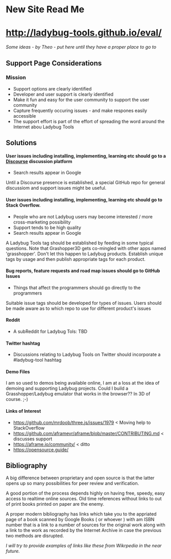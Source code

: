 
New Site Read Me
===

# http://ladybug-tools.github.io/eval/


_Some ideas - by Theo - put here until they have a proper place to go to_

## Support Page Considerations

### Mission

* Support options are clearly identified
* Developer and user support is clearly identified
* Make it fun and easy for the user community to support the user community
* Capture frequently occuring issues - and make respones easily accessible
* The support effort is part of the effort of spreading the word around the Internet abou Ladybug Tools

## Solutions

#### User issues including installing, implementing, learning etc should go to a [Discourse]( http://www.discourse.org/ ) discussion platform
* Search results appear in Google 

Until a Discourse presence is established, a special GitHub repo for general discussiom and support issues might be useful.

#### User issues including installing, implementing, learning etc should go to Stack Overflow. 
* People who are not Ladybug users may become interested / more cross-marketing possibility
* Support tends to be high quality
* Search results appear in Google 

A Ladybug Tools tag should be established by feeding in some typical questions. Note that Grashopper3D gets co-mingled with other apps named 'grasshopper'. Don't let this happen to Ladybug products. Establish unique tags by usage and then publish appropriate tags for each product. 

#### Bug reports, feature requests and road map issues should go to GitHub Issues
* Things that affect the programmers should go directly to the programmers

Suitable issue tags should be developed for types of issues. Users should be made aware as to which repo to use for different product's issues

#### Reddit

* A subReddit for Ladybug Tols: TBD


#### Twitter hashtag

* Discussions relating to Ladybug Tools on Twitter should incorporate a #ladybug-tool hashtag 

#### Demo Files

I am so used to demos being available online, I am at a loss at the idea of demoing and supporting Ladybug projects. Could I build a Grasshopper/Ladybug emulator that works in the browser?? In 3D of course. ;-)

#### Links of Interest

* https://github.com/mrdoob/three.js/issues/1979 < Moving help to StackOverflow
* https://github.com/aframevr/aframe/blob/master/CONTRIBUTING.md < discusses support
* https://aframe.io/community/ < ditto
* https://opensource.guide/




## Bibliography

A big difference between proprietary and open source is that the latter opens up so many possibilities for peer review and verification.

A good portion of the process depends highly on having free, speedy, easy access to realtime online sources. Old time references without links to out of print books printed on paper are the enemy. 

A proper modern bibliography has links which take you to the appriated page of a book scanned by Google Books ( or whoever ) with am ISBN number that is a link to a number of sources for the original work along with a link to the work as recorded by the Internet Archive in case the previous two methods are disrupted.

_I will try to provide examples of links like these from Wikrpedia in the near future._
